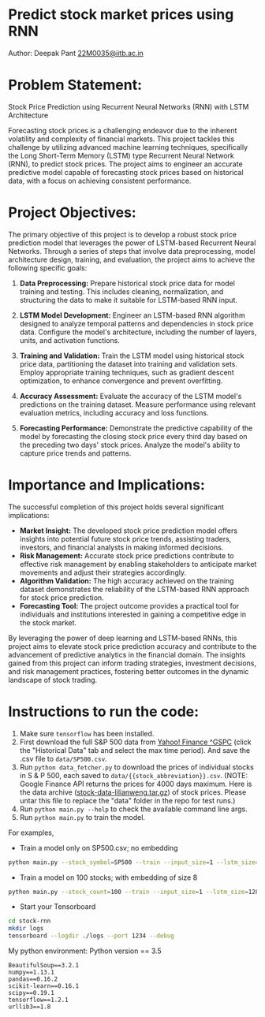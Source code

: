 # Predict stock market prices using RNN

Author: Deepak Pant 22M0035@iitb.ac.in

# **Problem Statement:**
Stock Price Prediction using Recurrent Neural Networks (RNN) with LSTM Architecture

Forecasting stock prices is a challenging endeavor due to the inherent volatility and complexity of financial markets. This project tackles this challenge by utilizing advanced machine learning techniques, specifically the Long Short-Term Memory (LSTM) type Recurrent Neural Network (RNN), to predict stock prices. The project aims to engineer an accurate predictive model capable of forecasting stock prices based on historical data, with a focus on achieving consistent performance.

# **Project Objectives:**

The primary objective of this project is to develop a robust stock price prediction model that leverages the power of LSTM-based Recurrent Neural Networks. Through a series of steps that involve data preprocessing, model architecture design, training, and evaluation, the project aims to achieve the following specific goals:

1. **Data Preprocessing:** Prepare historical stock price data for model training and testing. This includes cleaning, normalization, and structuring the data to make it suitable for LSTM-based RNN input.

2. **LSTM Model Development:** Engineer an LSTM-based RNN algorithm designed to analyze temporal patterns and dependencies in stock price data. Configure the model's architecture, including the number of layers, units, and activation functions.

3. **Training and Validation:** Train the LSTM model using historical stock price data, partitioning the dataset into training and validation sets. Employ appropriate training techniques, such as gradient descent optimization, to enhance convergence and prevent overfitting.

4. **Accuracy Assessment:** Evaluate the accuracy of the LSTM model's predictions on the training dataset. Measure performance using relevant evaluation metrics, including accuracy and loss functions.

5. **Forecasting Performance:** Demonstrate the predictive capability of the model by forecasting the closing stock price every third day based on the preceding two days' stock prices. Analyze the model's ability to capture price trends and patterns.

# **Importance and Implications:**

The successful completion of this project holds several significant implications:

- **Market Insight:** The developed stock price prediction model offers insights into potential future stock price trends, assisting traders, investors, and financial analysts in making informed decisions.
- **Risk Management:** Accurate stock price predictions contribute to effective risk management by enabling stakeholders to anticipate market movements and adjust their strategies accordingly.
- **Algorithm Validation:** The high accuracy achieved on the training dataset demonstrates the reliability of the LSTM-based RNN approach for stock price prediction.
- **Forecasting Tool:** The project outcome provides a practical tool for individuals and institutions interested in gaining a competitive edge in the stock market.

By leveraging the power of deep learning and LSTM-based RNNs, this project aims to elevate stock price prediction accuracy and contribute to the advancement of predictive analytics in the financial domain. The insights gained from this project can inform trading strategies, investment decisions, and risk management practices, fostering better outcomes in the dynamic landscape of stock trading.

# Instructions to run the code: 
1. Make sure `tensorflow` has been installed.
2. First download the full S&P 500 data from [Yahoo! Finance ^GSPC](https://finance.yahoo.com/quote/%5EGSPC?p=^GSPC) (click the "Historical Data" tab and select the max time period). And save the .csv file to `data/SP500.csv`.
3. Run `python data_fetcher.py` to download the prices of individual stocks in S & P 500, each saved to `data/{{stock_abbreviation}}.csv`.
(NOTE: Google Finance API returns the prices for 4000 days maximum. Here is the data archive ([stock-data-lilianweng.tar.gz](https://drive.google.com/open?id=1QKVkiwgCNJsdQMEsfoi6KpqoPgc4O6DD)) of stock prices. Please untar this file to replace the "data" folder in the repo for test runs.)
4. Run `python main.py --help` to check the available command line args.
5. Run `python main.py` to train the model.


For examples,
- Train a model only on SP500.csv; no embedding
```bash
python main.py --stock_symbol=SP500 --train --input_size=1 --lstm_size=128 --max_epoch=50
```

- Train a model on 100 stocks; with embedding of size 8
```bash
python main.py --stock_count=100 --train --input_size=1 --lstm_size=128 --max_epoch=50 --embed_size=8
```

- Start your Tensorboard
```bash
cd stock-rnn
mkdir logs
tensorboard --logdir ./logs --port 1234 --debug
```

My python environment: 
Python version == 3.5
```
BeautifulSoup==3.2.1
numpy==1.13.1
pandas==0.16.2
scikit-learn==0.16.1
scipy==0.19.1
tensorflow==1.2.1
urllib3==1.8
```
